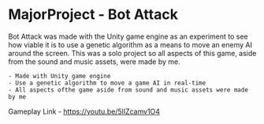 # MajorProject - Bot Attack

Bot Attack was made with the Unity game engine as an experiment to see how viable it is to use a genetic algorithm as a means to move an enemy AI around the screen. This was a solo project so all aspects of this game, aside from the sound and music assets, were made by me.

	- Made with Unity game engine
	- Use a genetic algorithm to move a game AI in real-time
	- All aspects ofthe game aside from sound and music assets were made by me

Gameplay Link - https://youtu.be/5lIZcamv1O4